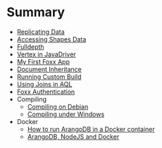 # Summary
* [Replicating Data](ReplicatingData.md)
* [Accessing Shapes Data](AccessingShapesData.md)
* [Fulldepth](Fulldepth.md)
* [Vertex in JavaDriver](JavaDriverGraphExampleVertex.md)
* [My First Foxx App](FoxxFirstSteps.md)
* [Document Inheritance](ModulDocumentInheritance.md)
* [Running Custom Build](RunningCustomBuild.md)
* [Using Joins in AQL](JoinsInAQL.md)
* [Foxx Authentication](FoxxAuth.md)
* Compiling
  * [Compiling on Debian](CompilingOnDebian.md)
  * [Compiling under Windows](CompilingUnderWindows.md)
* Docker
  * [How to run ArangoDB in a Docker container](RunningInDockerContainer.md)
  * [ArangoDB, NodeJS and Docker](UsingArangoDBNodeJSDocker.md)
